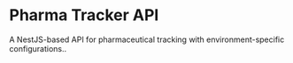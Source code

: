 # Pharma Tracker API

A NestJS-based API for pharmaceutical tracking with environment-specific configurations..
